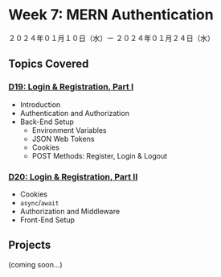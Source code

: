 # Week 7: MERN Authentication

２０２４年０１月１０日（水）ー ２０２４年０１月２４日（水）

## Topics Covered

### [D19: Login & Registration, Part I](Lecture-Code/D19-Login_and_Registration_Part_I/)
- Introduction
- Authentication and Authorization
- Back-End Setup
    - Environment Variables
    - JSON Web Tokens
    - Cookies
    - POST Methods: Register, Login & Logout

### [D20: Login & Registration, Part II](Lecture-Code/D20-Login_and_Registration_Part_II/)
- Cookies
- `async`/`await`
- Authorization and Middleware
- Front-End Setup

## Projects

(coming soon...)
